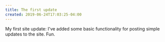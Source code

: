 ```yaml
---
title: The first update
created: 2019-06-24T17:03:25-04:00
---
```


My first site update: I've added some basic functionality for posting simple updates to the site. Fun.
